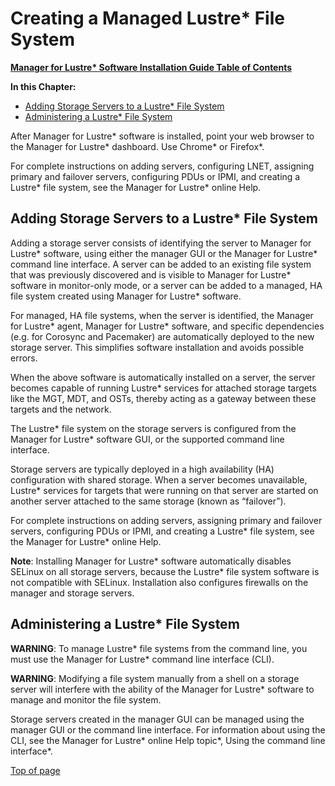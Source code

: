 # <a name="1.0"></a>Creating a Managed Lustre* File System

[**Manager for Lustre\* Software Installation Guide Table of Contents**](ig_TOC.md)

**In this Chapter:**

- [Adding Storage Servers to a Lustre* File System](#adding-storage-servers-to-a-lustre-file-system)
- [Administering a Lustre* File System](#administering-a-lustre-file-system)

After Manager for Lustre\* software is installed, point your web
browser to the Manager for Lustre\* dashboard. Use Chrome\* or
Firefox\*.

For complete instructions on adding servers, configuring LNET, assigning
primary and failover servers, configuring PDUs or IPMI, and creating a
Lustre* file system, see the Manager for Lustre\* online Help.

Adding Storage Servers to a Lustre* File System
----------------------------------------------

Adding a storage server consists of identifying the server to
Manager for Lustre\* software, using either the manager GUI or the
Manager for Lustre\* command line interface. A server can be
added to an existing file system that was previously discovered and is
visible to Manager for Lustre\* software in monitor-only mode,
or a server can be added to a managed, HA file system created using
Manager for Lustre\* software.

For managed, HA file systems, when the server is identified, the
Manager for Lustre\* agent, Manager for Lustre\* software,
and specific dependencies (e.g. for Corosync and Pacemaker) are
automatically deployed to the new storage server. This simplifies
software installation and avoids possible errors.

When the above software is automatically installed on a server, the
server becomes capable of running Lustre* services for attached storage
targets like the MGT, MDT, and OSTs, thereby acting as a gateway between
these targets and the network.

The Lustre* file system on the storage servers is configured from the
Manager for Lustre\* software GUI, or the supported command
line interface.

Storage servers are typically deployed in a high availability (HA)
configuration with shared storage. When a server becomes unavailable,
Lustre* services for targets that were running on that server are started
on another server attached to the same storage (known as “failover”).

For complete instructions on adding servers, assigning primary and
failover servers, configuring PDUs or IPMI, and creating a Lustre* file
system, see the Manager for Lustre\* online Help.

**Note**: Installing Manager for Lustre\* software automatically
disables SELinux on all storage servers, because the Lustre* file system
software is not compatible with SELinux. Installation also configures
firewalls on the manager and storage servers.

Administering a Lustre* File System 
-----------------------------------

**WARNING**: To manage Lustre* file systems from the command line, you must use the Manager for Lustre\* command line interface (CLI).

**WARNING**: Modifying a file system manually from a shell on a storage
server will interfere with the ability of the Manager for
Lustre\* software to manage and monitor the file system.

Storage servers created in the manager GUI can
be managed using the manager GUI or the command line interface. For
information about using the CLI, see the Manager for Lustre\*
online Help topic*, Using the command line interface*.

[Top of page](#1.0)